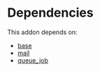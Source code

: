 # Dependencies

This addon depends on:

- [base](https://github.com/bringout/oca-ocb-core/tree/156bd325ef4782b980ca23175711c453db07528e/odoo-bringout-oca-ocb-base)
- [mail](https://github.com/bringout/oca-ocb-core/tree/156bd325ef4782b980ca23175711c453db07528e/odoo-bringout-oca-ocb-mail)
- [queue_job](https://github.com/bringout/oca-technical)
